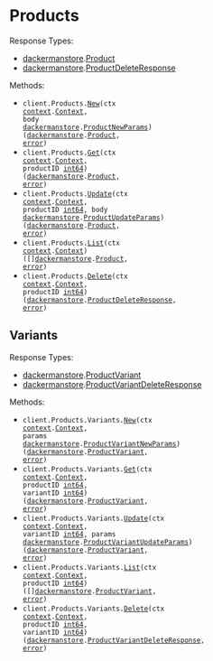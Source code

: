 # Products

Response Types:

- <a href="https://pkg.go.dev/github.com/dackerman/demostore-go">dackermanstore</a>.<a href="https://pkg.go.dev/github.com/dackerman/demostore-go#Product">Product</a>
- <a href="https://pkg.go.dev/github.com/dackerman/demostore-go">dackermanstore</a>.<a href="https://pkg.go.dev/github.com/dackerman/demostore-go#ProductDeleteResponse">ProductDeleteResponse</a>

Methods:

- <code title="post /products">client.Products.<a href="https://pkg.go.dev/github.com/dackerman/demostore-go#ProductService.New">New</a>(ctx <a href="https://pkg.go.dev/context">context</a>.<a href="https://pkg.go.dev/context#Context">Context</a>, body <a href="https://pkg.go.dev/github.com/dackerman/demostore-go">dackermanstore</a>.<a href="https://pkg.go.dev/github.com/dackerman/demostore-go#ProductNewParams">ProductNewParams</a>) (<a href="https://pkg.go.dev/github.com/dackerman/demostore-go">dackermanstore</a>.<a href="https://pkg.go.dev/github.com/dackerman/demostore-go#Product">Product</a>, <a href="https://pkg.go.dev/builtin#error">error</a>)</code>
- <code title="get /products/{product_id}">client.Products.<a href="https://pkg.go.dev/github.com/dackerman/demostore-go#ProductService.Get">Get</a>(ctx <a href="https://pkg.go.dev/context">context</a>.<a href="https://pkg.go.dev/context#Context">Context</a>, productID <a href="https://pkg.go.dev/builtin#int64">int64</a>) (<a href="https://pkg.go.dev/github.com/dackerman/demostore-go">dackermanstore</a>.<a href="https://pkg.go.dev/github.com/dackerman/demostore-go#Product">Product</a>, <a href="https://pkg.go.dev/builtin#error">error</a>)</code>
- <code title="put /products/{product_id}">client.Products.<a href="https://pkg.go.dev/github.com/dackerman/demostore-go#ProductService.Update">Update</a>(ctx <a href="https://pkg.go.dev/context">context</a>.<a href="https://pkg.go.dev/context#Context">Context</a>, productID <a href="https://pkg.go.dev/builtin#int64">int64</a>, body <a href="https://pkg.go.dev/github.com/dackerman/demostore-go">dackermanstore</a>.<a href="https://pkg.go.dev/github.com/dackerman/demostore-go#ProductUpdateParams">ProductUpdateParams</a>) (<a href="https://pkg.go.dev/github.com/dackerman/demostore-go">dackermanstore</a>.<a href="https://pkg.go.dev/github.com/dackerman/demostore-go#Product">Product</a>, <a href="https://pkg.go.dev/builtin#error">error</a>)</code>
- <code title="get /products">client.Products.<a href="https://pkg.go.dev/github.com/dackerman/demostore-go#ProductService.List">List</a>(ctx <a href="https://pkg.go.dev/context">context</a>.<a href="https://pkg.go.dev/context#Context">Context</a>) ([]<a href="https://pkg.go.dev/github.com/dackerman/demostore-go">dackermanstore</a>.<a href="https://pkg.go.dev/github.com/dackerman/demostore-go#Product">Product</a>, <a href="https://pkg.go.dev/builtin#error">error</a>)</code>
- <code title="delete /products/{product_id}">client.Products.<a href="https://pkg.go.dev/github.com/dackerman/demostore-go#ProductService.Delete">Delete</a>(ctx <a href="https://pkg.go.dev/context">context</a>.<a href="https://pkg.go.dev/context#Context">Context</a>, productID <a href="https://pkg.go.dev/builtin#int64">int64</a>) (<a href="https://pkg.go.dev/github.com/dackerman/demostore-go">dackermanstore</a>.<a href="https://pkg.go.dev/github.com/dackerman/demostore-go#ProductDeleteResponse">ProductDeleteResponse</a>, <a href="https://pkg.go.dev/builtin#error">error</a>)</code>

## Variants

Response Types:

- <a href="https://pkg.go.dev/github.com/dackerman/demostore-go">dackermanstore</a>.<a href="https://pkg.go.dev/github.com/dackerman/demostore-go#ProductVariant">ProductVariant</a>
- <a href="https://pkg.go.dev/github.com/dackerman/demostore-go">dackermanstore</a>.<a href="https://pkg.go.dev/github.com/dackerman/demostore-go#ProductVariantDeleteResponse">ProductVariantDeleteResponse</a>

Methods:

- <code title="post /products/{product_id}/variants">client.Products.Variants.<a href="https://pkg.go.dev/github.com/dackerman/demostore-go#ProductVariantService.New">New</a>(ctx <a href="https://pkg.go.dev/context">context</a>.<a href="https://pkg.go.dev/context#Context">Context</a>, params <a href="https://pkg.go.dev/github.com/dackerman/demostore-go">dackermanstore</a>.<a href="https://pkg.go.dev/github.com/dackerman/demostore-go#ProductVariantNewParams">ProductVariantNewParams</a>) (<a href="https://pkg.go.dev/github.com/dackerman/demostore-go">dackermanstore</a>.<a href="https://pkg.go.dev/github.com/dackerman/demostore-go#ProductVariant">ProductVariant</a>, <a href="https://pkg.go.dev/builtin#error">error</a>)</code>
- <code title="get /products/{product_id}/variants/{variant_id}">client.Products.Variants.<a href="https://pkg.go.dev/github.com/dackerman/demostore-go#ProductVariantService.Get">Get</a>(ctx <a href="https://pkg.go.dev/context">context</a>.<a href="https://pkg.go.dev/context#Context">Context</a>, productID <a href="https://pkg.go.dev/builtin#int64">int64</a>, variantID <a href="https://pkg.go.dev/builtin#int64">int64</a>) (<a href="https://pkg.go.dev/github.com/dackerman/demostore-go">dackermanstore</a>.<a href="https://pkg.go.dev/github.com/dackerman/demostore-go#ProductVariant">ProductVariant</a>, <a href="https://pkg.go.dev/builtin#error">error</a>)</code>
- <code title="put /products/{product_id}/variants/{variant_id}">client.Products.Variants.<a href="https://pkg.go.dev/github.com/dackerman/demostore-go#ProductVariantService.Update">Update</a>(ctx <a href="https://pkg.go.dev/context">context</a>.<a href="https://pkg.go.dev/context#Context">Context</a>, variantID <a href="https://pkg.go.dev/builtin#int64">int64</a>, params <a href="https://pkg.go.dev/github.com/dackerman/demostore-go">dackermanstore</a>.<a href="https://pkg.go.dev/github.com/dackerman/demostore-go#ProductVariantUpdateParams">ProductVariantUpdateParams</a>) (<a href="https://pkg.go.dev/github.com/dackerman/demostore-go">dackermanstore</a>.<a href="https://pkg.go.dev/github.com/dackerman/demostore-go#ProductVariant">ProductVariant</a>, <a href="https://pkg.go.dev/builtin#error">error</a>)</code>
- <code title="get /products/{product_id}/variants">client.Products.Variants.<a href="https://pkg.go.dev/github.com/dackerman/demostore-go#ProductVariantService.List">List</a>(ctx <a href="https://pkg.go.dev/context">context</a>.<a href="https://pkg.go.dev/context#Context">Context</a>, productID <a href="https://pkg.go.dev/builtin#int64">int64</a>) ([]<a href="https://pkg.go.dev/github.com/dackerman/demostore-go">dackermanstore</a>.<a href="https://pkg.go.dev/github.com/dackerman/demostore-go#ProductVariant">ProductVariant</a>, <a href="https://pkg.go.dev/builtin#error">error</a>)</code>
- <code title="delete /products/{product_id}/variants/{variant_id}">client.Products.Variants.<a href="https://pkg.go.dev/github.com/dackerman/demostore-go#ProductVariantService.Delete">Delete</a>(ctx <a href="https://pkg.go.dev/context">context</a>.<a href="https://pkg.go.dev/context#Context">Context</a>, productID <a href="https://pkg.go.dev/builtin#int64">int64</a>, variantID <a href="https://pkg.go.dev/builtin#int64">int64</a>) (<a href="https://pkg.go.dev/github.com/dackerman/demostore-go">dackermanstore</a>.<a href="https://pkg.go.dev/github.com/dackerman/demostore-go#ProductVariantDeleteResponse">ProductVariantDeleteResponse</a>, <a href="https://pkg.go.dev/builtin#error">error</a>)</code>
